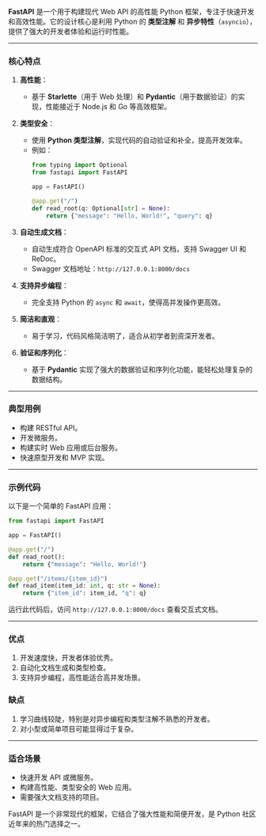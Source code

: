 **FastAPI** 是一个用于构建现代 Web API 的高性能 Python 框架，专注于快速开发和高效性能。它的设计核心是利用 Python 的 **类型注解** 和 **异步特性**（`asyncio`），提供了强大的开发者体验和运行时性能。

---

### **核心特点**

1. **高性能**：
   - 基于 **Starlette**（用于 Web 处理）和 **Pydantic**（用于数据验证）的实现，性能接近于 Node.js 和 Go 等高效框架。

2. **类型安全**：
   - 使用 **Python 类型注解**，实现代码的自动验证和补全，提高开发效率。
   - 例如：
     ```python
     from typing import Optional
     from fastapi import FastAPI

     app = FastAPI()

     @app.get("/")
     def read_root(q: Optional[str] = None):
         return {"message": "Hello, World!", "query": q}
     ```

3. **自动生成文档**：
   - 自动生成符合 OpenAPI 标准的交互式 API 文档，支持 Swagger UI 和 ReDoc。
   - Swagger 文档地址：`http://127.0.0.1:8000/docs`

4. **支持异步编程**：
   - 完全支持 Python 的 `async` 和 `await`，使得高并发操作更高效。

5. **简洁和直观**：
   - 易于学习，代码风格简洁明了，适合从初学者到资深开发者。

6. **验证和序列化**：
   - 基于 **Pydantic** 实现了强大的数据验证和序列化功能，能轻松处理复杂的数据结构。

---

### **典型用例**
- 构建 RESTful API。
- 开发微服务。
- 构建实时 Web 应用或后台服务。
- 快速原型开发和 MVP 实现。

---

### **示例代码**
以下是一个简单的 FastAPI 应用：
```python
from fastapi import FastAPI

app = FastAPI()

@app.get("/")
def read_root():
    return {"message": "Hello, World!"}

@app.get("/items/{item_id}")
def read_item(item_id: int, q: str = None):
    return {"item_id": item_id, "q": q}
```
运行此代码后，访问 `http://127.0.0.1:8000/docs` 查看交互式文档。

---

### **优点**
1. 开发速度快，开发者体验优秀。
2. 自动化文档生成和类型检查。
3. 支持异步编程，高性能适合高并发场景。

### **缺点**
1. 学习曲线较陡，特别是对异步编程和类型注解不熟悉的开发者。
2. 对小型或简单项目可能显得过于复杂。

---

### **适合场景**
- 快速开发 API 或微服务。
- 构建高性能、类型安全的 Web 应用。
- 需要强大文档支持的项目。

FastAPI 是一个非常现代的框架，它结合了强大性能和简便开发，是 Python 社区近年来的热门选择之一。

